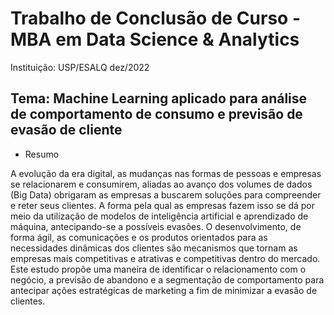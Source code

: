 # Trabalho de Conclusão de Curso - MBA em Data Science &amp; Analytics

Instituição:  USP/ESALQ
dez/2022

## Tema: Machine Learning aplicado para análise de comportamento de consumo e previsão de evasão de cliente 

* Resumo

A evolução da era digital, as mudanças nas formas de pessoas e empresas se relacionarem e consumirem, aliadas ao avanço dos volumes de dados (Big Data) obrigaram as empresas a buscarem soluções para compreender e reter seus clientes. A forma pela qual as empresas fazem isso se dá por meio da utilização de modelos de inteligência artificial e aprendizado de máquina, antecipando-se a possíveis evasões. O desenvolvimento, de forma ágil, as comunicações e os produtos orientados para as necessidades dinâmicas dos clientes são mecanismos que tornam as empresas mais competitivas e atrativas e competitivas dentro do mercado. Este estudo propõe uma maneira de identificar o relacionamento com o negócio, a previsão de abandono e a segmentação de comportamento para antecipar ações estratégicas de marketing a fim de minimizar a evasão de clientes.
